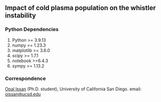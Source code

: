 ## Impact of cold plasma population on the whistler instability

### Python Dependencies
1. Python >= 3.9.13
2. numpy >= 1.23.3
3. matplotlib >= 3.6.0
4. scipy >= 1.7.1
5. notebook >=6.4.3
6. sympy >= 1.13.2

### Correspondence
[Opal Issan](https://opaliss.github.io/opalissan/) (Ph.D. student), University of California San Diego. email: oissan@ucsd.edu